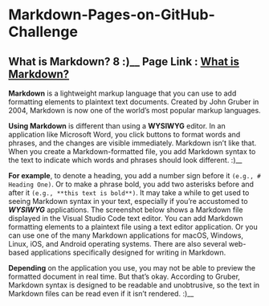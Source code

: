 # Markdown-Pages-on-GitHub-Challenge
## What is Markdown? 8 :)__  Page Link : [What is Markdown?](https://www.markdownguide.org/getting-started/)
**Markdown** is a lightweight markup language that you can use to add formatting elements to plaintext text documents. 
Created by John Gruber in 2004, Markdown is now one of the world’s most popular markup languages.

**Using Markdown** is different than using a **WYSIWYG** editor. In an application like Microsoft Word, you click buttons to format words and phrases, and the changes are visible immediately. Markdown isn’t like that. When you create a Markdown-formatted file, you add Markdown syntax to the text to indicate which words and phrases should look different. :)__

**For example**, to denote a heading, you add a number sign before it ```(e.g., # Heading One)```. 
Or to make a phrase bold, you add two asterisks before and after it ```(e.g., **this text is bold**)```. 
It may take a while to get used to seeing Markdown syntax in your text, especially if you’re accustomed to **_WYSIWYG_** applications. 
The screenshot below shows a Markdown file displayed in the Visual Studio Code text editor. 
You can add Markdown formatting elements to a plaintext file using a text editor application. 
Or you can use one of the many Markdown applications for macOS, Windows, Linux, iOS, and Android operating systems. 
There are also several web-based applications specifically designed for writing in Markdown.

**Depending** on the application you use, you may not be able to preview the formatted document in real time. But that’s okay. 
According to Gruber, Markdown syntax is designed to be readable and unobtrusive, so the text in Markdown files can be read even if it isn’t rendered. :)__
